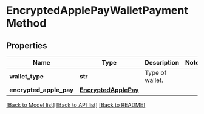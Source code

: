 # EncryptedApplePayWalletPaymentMethod

## Properties
Name | Type | Description | Notes
------------ | ------------- | ------------- | -------------
**wallet_type** | **str** | Type of wallet. | 
**encrypted_apple_pay** | [**EncryptedApplePay**](EncryptedApplePay.md) |  | 

[[Back to Model list]](../README.md#documentation-for-models) [[Back to API list]](../README.md#documentation-for-api-endpoints) [[Back to README]](../README.md)


